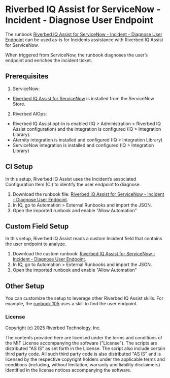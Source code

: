 # Riverbed IQ Assist for ServiceNow - Incident - Diagnose User Endpoint

The runbook [Riverbed IQ Assist for ServiceNow - Incident - Diagnose User Endpoint](./Riverbed%20IQ%20Assist%20for%20ServiceNow%20-%20Incident%20-%20Diagnose%20User%20Endpoint.json) can be used as-is for Incidents assistance with Riverbed IQ Assist for ServiceNow.

When triggered from ServiceNow, the runbook diagnoses the user’s endpoint and enriches the incident ticket.

## Prerequisites

1. ServiceNow:
  - [Riverbed IQ Assist for ServiceNow](https://store.servicenow.com/sn_appstore_store.do#!/store/search?q=Riverbed) is installed from the ServiceNow Store.

2. Riverbed AIOps:
  - Riverbed IQ Assist opt-in is enabled (IQ > Administration > Riverbed IQ Assist configuration) and the integration is configured (IQ > Integration Library).
  - Aternity integration is installed and configured (IQ > Integration Library)
  - ServiceNow integration is installed and configured (IQ > Integration Library)

## CI Setup

In this setup, Riverbed IQ Assist uses the Incident’s associated Configuration Item (CI) to identify the user endpoint to diagnose.

1. Download the runbook file: [Riverbed IQ Assist for ServiceNow - Incident - Diagnose User Endpoint](./Riverbed%20IQ%20Assist%20for%20ServiceNow%20-%20Incident%20-%20Diagnose%20User%20Endpoint.json).
2. In IQ, go to Automation > External Runbooks and import the JSON.
3. Open the imported runbook and enable "Allow Automation"

## Custom Field Setup

In this setup, Riverbed IQ Assist reads a custom Incident field that contains the user endpoint to analyze.

1. Download the custom runbook: [Riverbed IQ Assist for ServiceNow - Incident - Diagnose User Endpoint](./Riverbed%20IQ%20Assist%20for%20ServiceNow%20-%20Incident%20-%20Diagnose%20User%20Endpoint%20from%20Incident%20Custom%20Field.json).
2. In IQ, go to Automation > External Runbooks and import the JSON.
3. Open the imported runbook and enable "Allow Automation"

## Other Setup

You can customize the setup to leverage other Riverbed IQ Assist skills. For example, the [runbook 105](../105-riverbed-iq-assist-for-servicenow-incident-caller-endpoint-diagnostic/) uses a skill to find the user endpoint.


### License

Copyright (c) 2025 Riverbed Technology, Inc.

The contents provided here are licensed under the terms and conditions of the MIT License accompanying the software ("License"). The scripts are distributed "AS IS" as set forth in the License. The script also include certain third party code. All such third party code is also distributed "AS IS" and is licensed by the respective copyright holders under the applicable terms and conditions (including, without limitation, warranty and liability disclaimers) identified in the license notices accompanying the software.
